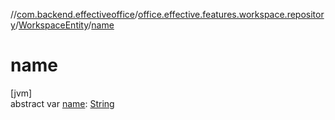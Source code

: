 //[com.backend.effectiveoffice](../../../index.md)/[office.effective.features.workspace.repository](../index.md)/[WorkspaceEntity](index.md)/[name](name.md)

# name

[jvm]\
abstract var [name](name.md): [String](https://kotlinlang.org/api/latest/jvm/stdlib/kotlin/-string/index.html)
